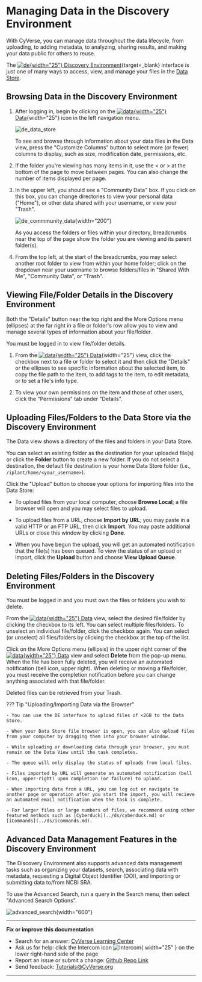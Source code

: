 # Managing Data in the Discovery Environment

With CyVerse, you can manage data throughout the data lifecycle, from uploading, to adding metadata, to analyzing, sharing results, and making your data public for others to reuse. 

The [![de]{width="25"} Discovery Environment](https://de.cyverse.org){target=_blank} interface is just one of many ways to access, view, and manage your files in the [Data Store](../ds/intro.md).

## Browsing Data in the Discovery Environment

[de]: ../assets/de/logos/deIcon.svg
[data]: ../assets/de/menu_items/dataIcon.svg
[analyses]: ../assets/de/menu_items/analysisIcon.svg
[apps]: ../assets/de/menu_items/appsIcon.svg
[help]: ../assets/de/menu_items/helpIcon.svg
[home]: ../assets/de/menu_items/homeIcon.svg
[profile]: ../assets/de/icons/userIcon.svg

1.  After logging in, begin by clicking on the [![data]{width="25"} Data](https://de.cyverse.org/data){width="25"} icon in the left navigation menu.

    ![de_data_store](../assets/de/de_data_store.png)

    To see and browse through information about your data files in the Data view, press the "Customize Columns" button to select more (or fewer) columns to display, such as size, modification date, permissions, etc.

2.  If the folder you're viewing has many items in it, use the < or > at the bottom of the page to move between pages. You can also change the number of items displayed per page.

3.  In the upper left, you should see a "Community Data" box. If you click on this box, you can change directories to view your personal data ("Home"), or other data shared with your username, or view your "Trash". 

    ![de_commmunity_data](../assets/de/de_community_data.png){width="200"}

    As you access the folders or files within your directory, breadcrumbs near the top of the page show the folder you are viewing and its parent folder(s).

4.  From the top left, at the start of the breadcrumbs, you may select another root folder to view from within your home folder; click on the dropdown near your username to browse folders/files in "Shared With Me", "Community Data", or "Trash".

## Viewing File/Folder Details in the Discovery Environment

Both the "Details" button near the top right and the More Options menu (ellipses) at the far right in a file or folder's row allow you to view and manage several types of information about your file/folder.

You must be logged in to view file/folder details.

1.  From the [![data]{width="25"} Data](https://de.cyverse.org/data){width="25"} view, click the checkbox next to a file or folder to select it and then click the "Details" or the ellipses to see specific information about
    the selected item, to copy the file path to the item, to add tags to the item, to edit metadata, or to set a file's info type.

2.  To view your own permissions on the item and those of other users, click the "Permissions" tab under "Details".

## Uploading Files/Folders to the Data Store via the Discovery Environment

The Data view shows a directory of the files and folders in your Data Store. 

You can select an existing folder as the destination for your uploaded file(s) or click the **Folder** button to create a new folder. If you do not select a destination, the default file destination is your home Data Store folder (i.e., `/iplant/home/<your_username>`).

Click the "Upload" button to choose your options for importing files into the Data Store:

- To upload files from your local computer, choose **Browse Local**; a file browser will open and you may select files to upload.
    
- To upload files from a URL, choose **Import by URL**; you may paste in a valid HTTP or an FTP URL, then click **Import**. You may paste additional URLs or close this window by clicking **Done**.

- When you have begun the upload, you will get an automated notification that the file(s) has been queued. To view the status of an upload or import, click the **Upload** button and choose **View Upload Queue**.

## Deleting Files/Folders in the Discovery Environment

You must be logged in and you must own the files or folders you wish to delete. 

From the [![data]{width="25"} Data](https://de.cyverse.org/data) view, select the desired file/folder by clicking the checkbox to its left. You can select multiple files/folders. To unselect an individual file/folder, click the checkbox again. You can select (or unselect) all files/folders by clicking the checkbox at the top of the list.

Click on the More Options menu (ellipsis) in the upper right corner of the [![data]{width="25"} Data](https://de.cyverse.org/data) view and select **Delete** from the pop-up menu. When the file has been fully deleted, you will receive an automated notification (bell icon, upper right). When deleting or moving a file/folder, you must receive the completion notification before you can change anything associated with that file/folder.

Deleted files can be retrieved from your Trash. 
      
??? Tip "Uploading/Importing Data via the Browser"

    - You can use the DE interface to upload files of <2GB to the Data Store.

    - When your Data Store file browser is open, you can also upload files from your computer by dragging them into your browser window.

    - While uploading or downloading data through your browser, you must remain on the Data View until the task completes.

    - The queue will only display the status of uploads from local files. 
    
    - Files imported by URL will generate an automated notification (bell icon, upper-right) upon completion (or failure) to upload.

    - When importing data from a URL, you can log out or navigate to another page or operation after you start the import, you will recieve an automated email notification when the task is complete.

    - For larger files or large numbers of files, we recommend using other featured methods such as [Cyberduck](../ds/cyberduck.md) or [iCommands](../ds/icommands.md). 

## Advanced Data Management Features in the Discovery Environment

The Discovery Environment also supports advanced data management tasks such as organizing your datasets, search, associating data with metadata, requesting a Digital Object Identifier (DOI), and importing or submitting data to/from NCBI SRA. 

To use the Advanced Search, run a query in the Search menu, then select "Advanced Search Options".

![advanced_search](../assets/de/de_advanced_data_search.png){width="600"}

-----------------------------------------------------------------------

**Fix or improve this documentation**

  - Search for an answer:
     [CyVerse Learning Center](https://learning.cyverse.org)
  - Ask us for help:
    click the Intercom icon ![Intercom](../assets/intercom.png){ width="25" } on the lower right-hand side of the page
  - Report an issue or submit a change:
    [Github Repo Link](https://github.com/cyverse-learning-materials/)
  - Send feedback: <Tutorials@CyVerse.org>
  
------------------------------------------------------------------------
